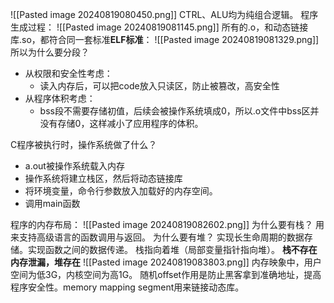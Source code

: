 ![[Pasted image 20240819080450.png]]
CTRL、ALU均为纯组合逻辑。
程序生成过程：
![[Pasted image 20240819081145.png]]
所有的.o，和动态链接库.so，都符合同一套标准**ELF标准**：
![[Pasted image 20240819081329.png]]
所以为什么要分段？
* 从权限和安全性考虑：
	* 读入内存后，可以把code放入只读区，防止被篡改，高安全性
* 从程序体积考虑：
	* bss段不需要存储初值，后续会被操作系统填成0，所以.o文件中bss区并没有存储0，这样减小了应用程序的体积。

C程序被执行时，操作系统做了什么？
* a.out被操作系统载入内存
* 操作系统将建立栈区，然后将动态链接库
* 将环境变量，命令行参数放入加载好的内存空间。
* 调用main函数

程序的内存布局：
![[Pasted image 20240819082602.png]]
为什么要有栈？
用来支持高级语言的函数调用与返回。
为什么要有堆？
实现长生命周期的数据存储。实现函数之间的数据传递。
栈指向着堆（局部变量指针指向堆）。
**栈不存在内存泄漏，堆存在**
 ![[Pasted image 20240819083803.png]]
内存映象中，用户空间为低3G，内核空间为高1G。
随机offset作用是防止黑客拿到准确地址，提高程序安全性。memory mapping segment用来链接动态库。